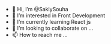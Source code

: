 - 👋 Hi, I’m @SaklySouha
- 👀 I’m interested in Front Development 
- 🌱 I’m currently learning React js
- 💞️ I’m looking to collaborate on ...
- 📫 How to reach me ...

<!---
SaklySouha/SaklySouha is a ✨ special ✨ repository because its `README.md` (this file) appears on your GitHub profile.
You can click the Preview link to take a look at your changes.
--->
